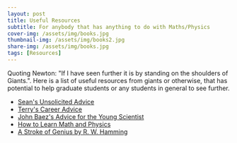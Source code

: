 ```yaml
---
layout: post
title: Useful Resources
subtitle: For anybody that has anything to do with Maths/Physics
cover-img: /assets/img/books.jpg
thumbnail-img: /assets/img/books2.jpg
share-img: /assets/img/books.jpg
tags: [Resources]
---
```


Quoting Newton: "If I have seen further it is by standing on the shoulders of Giants.". Here is a list of useful resources from giants or otherwise, that has potential to help
graduate students or any students in general to see further. 

* [Sean's Unsolicited Advice](https://www.preposterousuniverse.com/blog/2007/09/26/unsolicited-advice-iv-how-to-be-a-good-graduate-student/)
* [Terry's Career Advice](https://terrytao.wordpress.com/career-advice/)
* [John Baez's Advice for the Young Scientist](https://math.ucr.edu/home/baez/advice.html)
* [How to Learn Math and Physics](https://math.ucr.edu/home/baez/books.html#introduction)
* [A Stroke of Genius by R. W. Hamming](https://www.mccurley.org/advice/hamming_advice.html)
